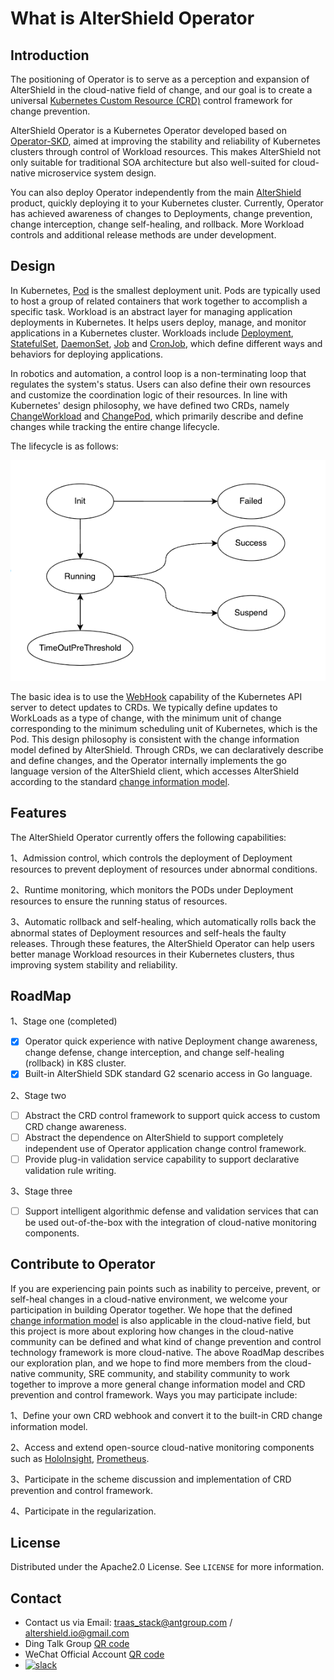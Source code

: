# What is AlterShield Operator
## Introduction
The positioning of Operator is to serve as a perception and expansion of AlterShield in the cloud-native field of change, and our goal is to create a universal [Kubernetes Custom Resource (CRD)][CRD] control framework for change prevention.

AlterShield Operator is a Kubernetes Operator developed based on [Operator-SKD][Operator-SKD], aimed at improving the stability and reliability of Kubernetes clusters through control of Workload resources. This makes AlterShield not only suitable for traditional SOA architecture but also well-suited for cloud-native microservice system design.

You can also deploy Operator independently from the main [AlterShield][AlterShield] product, quickly deploying it to your Kubernetes cluster. Currently, Operator has achieved awareness of changes to Deployments, change prevention, change interception, change self-healing, and rollback. 
More Workload controls and additional release methods are under development.

## Design
In Kubernetes, [Pod][Pod] is the smallest deployment unit. Pods are typically used to host a group of related containers that work together to accomplish a specific task. Workload is an abstract layer for managing application deployments in Kubernetes. It helps users deploy, manage, and monitor applications in a Kubernetes cluster. Workloads include [Deployment][Deployment], [StatefulSet][StatefulSet], [DaemonSet][DaemonSet], [Job][Job] and [CronJob][CronJob], which define different ways and behaviors for deploying applications.

In robotics and automation, a control loop is a non-terminating loop that regulates the system's status. Users can also define their own resources and customize the coordination logic of their resources. In line with Kubernetes' design philosophy, we have defined two CRDs, namely [ChangeWorkload][Change WorkLoad] and [ChangePod][Change Pod], which primarily describe and define changes while tracking the entire change lifecycle.

The lifecycle is as follows:

![img.png](docs/img.png)

The basic idea is to use the [WebHook][WebHook] capability of the Kubernetes API server to detect updates to CRDs. We typically define updates to WorkLoads as a type of change, with the minimum unit of change corresponding to the minimum scheduling unit of Kubernetes, which is the Pod. This design philosophy is consistent with the change information model defined by AlterShield. Through CRDs, we can declaratively describe and define changes, and the Operator internally implements the go language version of the AlterShield client, which accesses AlterShield according to the standard [change information model][ChangeModel].


## Features
The AlterShield Operator currently offers the following capabilities:

1、Admission control, which controls the deployment of Deployment resources to prevent deployment of resources under abnormal conditions.

2、Runtime monitoring, which monitors the PODs under Deployment resources to ensure the running status of resources.

3、Automatic rollback and self-healing, which automatically rolls back the abnormal states of Deployment resources and self-heals the faulty releases. Through these features, the AlterShield Operator can help users better manage Workload resources in their Kubernetes clusters, thus improving system stability and reliability.

## RoadMap
1、Stage one (completed)
- [x] Operator quick experience with native Deployment change awareness, change defense, change interception, and change self-healing (rollback) in K8S cluster.
- [x] Built-in AlterShield SDK standard G2 scenario access in Go language.

2、Stage two
- [ ] Abstract the CRD control framework to support quick access to custom CRD change awareness.
- [ ] Abstract the dependence on AlterShield to support completely independent use of Operator application change control framework.
- [ ] Provide plug-in validation service capability to support declarative validation rule writing.

3、Stage three
- [ ] Support intelligent algorithmic defense and validation services that can be used out-of-the-box with the integration of cloud-native monitoring components.


## Contribute to Operator

If you are experiencing pain points such as inability to perceive, prevent, or self-heal changes in a cloud-native environment, we welcome your participation in building Operator together.
We hope that the defined [change information model][ChangeModel] is also applicable in the cloud-native field, but this project is more about exploring how changes in the cloud-native community can be defined and what kind of change prevention and control technology framework is more cloud-native. The above RoadMap describes our exploration plan, and we hope to find more members from the cloud-native community, SRE community, and stability community to work together to improve a more general change information model and CRD prevention and control framework.
Ways you may participate include:

1、Define your own CRD webhook and convert it to the built-in CRD change information model.

2、Access and extend open-source cloud-native monitoring components such as [HoloInsight][HoloInsight], [Prometheus][Prometheus].

3、Participate in the scheme discussion and implementation of CRD prevention and control framework.

4、Participate in the regularization.

<!-- LICENSE -->
<!-- LICENSE -->
## License

Distributed under the Apache2.0 License. See `LICENSE` for more information.


<!-- CONTACT -->
## Contact
- Contact us via Email: traas_stack@antgroup.com / altershield.io@gmail.com
- Ding Talk Group [QR code](./docs/dingtalk.png)
- WeChat Official Account [QR code](./docs/wechat.jpg)
- <a href="https://altershield.slack.com/"><img src="https://img.shields.io/badge/slack-AlterShield-0abd59?logo=slack" alt="slack" /></a>


[AlterShield]:https://github.com/traas-stack/altershield
[Change WorkLoad]:https://github.com/traas-stack/altershield-operator/blob/main/apis/app.ops.cloud.alipay.com/v1alpha1/changeworkload_types.go
[Change Pod]:https://github.com/traas-stack/altershield-operator/blob/main/apis/app.ops.cloud.alipay.com/v1alpha1/changepod_types.go
[ChangeModel]:https://traas-stack.github.io/altershield-docs/zh-CN/open-change-management-specification/change-model/
[Pod]:https://kubernetes.io/docs/concepts/workloads/pods/
[Operator-SKD]:https://sdk.operatorframework.io/
[CRD]:https://kubernetes.io/docs/concepts/extend-kubernetes/api-extension/custom-resources/
[Deployment]:https://kubernetes.io/docs/concepts/workloads/controllers/deployment/
[WebHook]:https://kubernetes.io/docs/reference/access-authn-authz/
[StatefulSet]:https://kubernetes.io/docs/concepts/workloads/controllers/statefulset/
[DaemonSet]:https://kubernetes.io/docs/concepts/workloads/controllers/daemonset/
[Job]:https://kubernetes.io/docs/concepts/workloads/controllers/job/
[CronJob]:https://kubernetes.io/docs/concepts/workloads/controllers/cron-jobs/
[HoloInsight]:https://github.com/traas-stack/holoinsight
[Prometheus]:https://prometheus.io/
